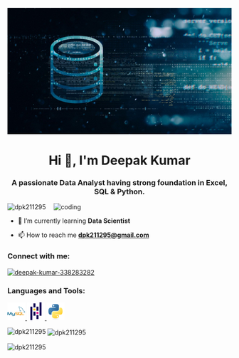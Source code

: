 ![logo](https://github.com/dpk211295/dpk211295/blob/main/wp10207928-data-analyst-wallpapers.jpg)
<h1 align="center">Hi 👋, I'm Deepak Kumar</h1>
<h3 align="center">A passionate Data Analyst having strong foundation in Excel, SQL & Python.</h3>
<img align= "right" alt="coding" width="400" src="https://raw.githubusercontent.com/TheDudeThatCode/TheDudeThatCode/master/Assets/Developer.gif">

<p align="left"> <img src="https://komarev.com/ghpvc/?username=dpk211295&label=Profile%20views&color=0e75b6&style=flat" alt="dpk211295" /> </p>

- 🌱 I’m currently learning **Data Scientist**

- 📫 How to reach me **dpk211295@gmail.com**

<h3 align="left">Connect with me:</h3>
<p align="left">
<a href="https://linkedin.com/in/deepak-kumar-338283282" target="blank"><img align="center" src="https://raw.githubusercontent.com/rahuldkjain/github-profile-readme-generator/master/src/images/icons/Social/linked-in-alt.svg" alt="deepak-kumar-338283282" height="30" width="40" /></a>
</p>

<h3 align="left">Languages and Tools:</h3>
<p align="left"> <a href="https://www.mysql.com/" target="_blank" rel="noreferrer"> <img src="https://raw.githubusercontent.com/devicons/devicon/master/icons/mysql/mysql-original-wordmark.svg" alt="mysql" width="40" height="40"/> </a> <a href="https://pandas.pydata.org/" target="_blank" rel="noreferrer"> <img src="https://raw.githubusercontent.com/devicons/devicon/2ae2a900d2f041da66e950e4d48052658d850630/icons/pandas/pandas-original.svg" alt="pandas" width="40" height="40"/> </a> <a href="https://www.python.org" target="_blank" rel="noreferrer"> <img src="https://raw.githubusercontent.com/devicons/devicon/master/icons/python/python-original.svg" alt="python" width="40" height="40"/> </a> </p>

<p><img align="left" src="https://github-readme-stats.vercel.app/api/top-langs?username=dpk211295&show_icons=true&locale=en&layout=compact" alt="dpk211295" /></p>

<p>&nbsp;<img align="center" src="https://github-readme-stats.vercel.app/api?username=dpk211295&show_icons=true&locale=en" alt="dpk211295" /></p>

<p><img align="center" src="https://github-readme-streak-stats.herokuapp.com/?user=dpk211295&" alt="dpk211295" /></p>
